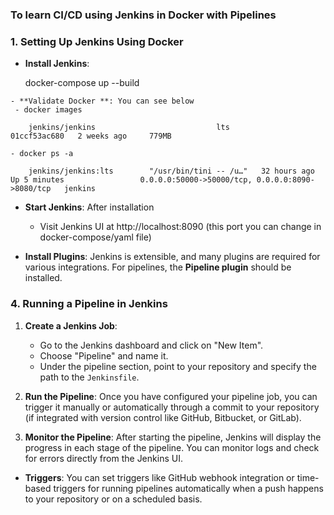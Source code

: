 ### To learn CI/CD using Jenkins in Docker with Pipelines

### 1. **Setting Up Jenkins Using Docker**
   - **Install Jenkins**: 
		
		docker-compose up --build
	
	- **Validate Docker **: You can see below
     - docker images
		
		jenkins/jenkins                           lts                                                                           01ccf53ac680   2 weeks ago     779MB
	
	- docker ps -a 

		jenkins/jenkins:lts        "/usr/bin/tini -- /u…"   32 hours ago   Up 5 minutes                 0.0.0.0:50000->50000/tcp, 0.0.0.0:8090->8080/tcp   jenkins

   - **Start Jenkins**: After installation 
     - Visit Jenkins UI at http://localhost:8090 (this port you can change in docker-compose/yaml file)

   - **Install Plugins**: Jenkins is extensible, and many plugins are required for various integrations. For pipelines, the **Pipeline plugin** should be installed.


### 4. **Running a Pipeline in Jenkins**
   1. **Create a Jenkins Job**:
      - Go to the Jenkins dashboard and click on "New Item".
      - Choose "Pipeline" and name it.
      - Under the pipeline section, point to your repository and specify the path to the `Jenkinsfile`.

   2. **Run the Pipeline**: Once you have configured your pipeline job, you can trigger it manually or automatically through a commit to your repository (if integrated with version control like GitHub, Bitbucket, or GitLab).

   3. **Monitor the Pipeline**: After starting the pipeline, Jenkins will display the progress in each stage of the pipeline. You can monitor logs and check for errors directly from the Jenkins UI.


   - **Triggers**: You can set triggers like GitHub webhook integration or time-based triggers for running pipelines automatically when a push happens to your repository or on a scheduled basis.
